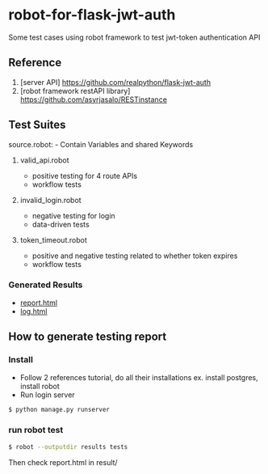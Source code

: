 # robot-for-flask-jwt-auth
Some test cases using robot framework to test jwt-token authentication API

## Reference
1. [server API] https://github.com/realpython/flask-jwt-auth
2. [robot framework restAPI library] https://github.com/asyrjasalo/RESTinstance

## Test Suites
source.robot:
    - Contain Variables and shared Keywords
    
1. valid_api.robot
    - positive testing for 4 route APIs
    - workflow tests
    
2. invalid_login.robot
    - negative testing for login
    - data-driven tests
    
3. token_timeout.robot
    - positive and negative testing related to whether token expires
    - workflow tests
### Generated Results
- [report.html](https://daniel0318.github.io/robot-for-flask-jwt-auth/report.html)
- [log.html](https://daniel0318.github.io/robot-for-flask-jwt-auth/log.html)
## How to generate testing report

### Install
- Follow 2 references tutorial, do all their installations
  ex. install postgres, install robot
- Run login server
```sh
$ python manage.py runserver
```


### run robot test
```sh
$ robot --outputdir results tests
```
Then check report.html in result/
